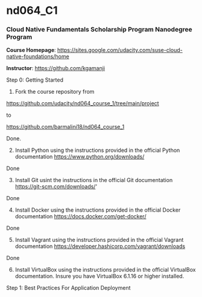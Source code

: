 # nd064_C1
### Cloud Native Fundamentals Scholarship Program Nanodegree Program

**Course Homepage**: https://sites.google.com/udacity.com/suse-cloud-native-foundations/home

**Instructor**: https://github.com/kgamanji

Step 0: Getting Started

1. Fork the course repository from

https://github.com/udacity/nd064_course_1/tree/main/project

to

https://github.com/barmalini18/nd064_course_1

Done.

2. Install Python using the instructions provided in the official Python documentation
https://www.python.org/downloads/

Done

3. Install Git usint the instructions in the official Git documentation
https://git-scm.com/downloads/'

Done

4. Install Docker using the instructions provided in the official Docker documentation
https://docs.docker.com/get-docker/

Done

5. Install Vagrant using the instructions provided in the official Vagrant documentation
https://developer.hashicorp.com/vagrant/downloads

Done

6. Install VirtualBox using the instructions provided in the official VirtualBox documentation. 
Insure you have VirtualBox 6.1.16 or higher installed.




Step 1: Best Practices For Application Deployment
